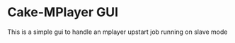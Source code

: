 Cake-MPlayer GUI
=======

This is a simple gui to handle an mplayer upstart job running on slave mode
